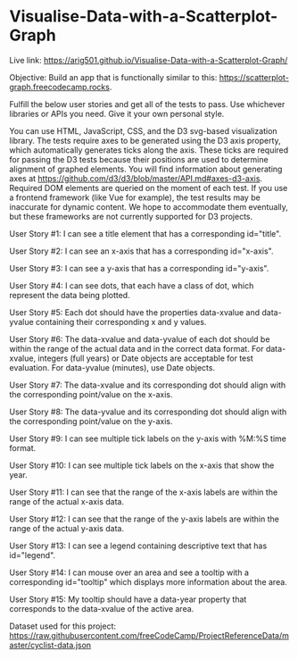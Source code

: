 # Visualise-Data-with-a-Scatterplot-Graph

Live link: https://arig501.github.io/Visualise-Data-with-a-Scatterplot-Graph/

Objective: Build an app that is functionally similar to this: https://scatterplot-graph.freecodecamp.rocks.

Fulfill the below user stories and get all of the tests to pass. Use whichever libraries or APIs you need. Give it your own personal style.

You can use HTML, JavaScript, CSS, and the D3 svg-based visualization library. The tests require axes to be generated using the D3 axis property, which automatically generates ticks along the axis. These ticks are required for passing the D3 tests because their positions are used to determine alignment of graphed elements. You will find information about generating axes at https://github.com/d3/d3/blob/master/API.md#axes-d3-axis. Required DOM elements are queried on the moment of each test. If you use a frontend framework (like Vue for example), the test results may be inaccurate for dynamic content. We hope to accommodate them eventually, but these frameworks are not currently supported for D3 projects.

User Story #1: I can see a title element that has a corresponding id="title".

User Story #2: I can see an x-axis that has a corresponding id="x-axis".

User Story #3: I can see a y-axis that has a corresponding id="y-axis".

User Story #4: I can see dots, that each have a class of dot, which represent the data being plotted.

User Story #5: Each dot should have the properties data-xvalue and data-yvalue containing their corresponding x and y values.

User Story #6: The data-xvalue and data-yvalue of each dot should be within the range of the actual data and in the correct data format. For data-xvalue, integers (full years) or Date objects are acceptable for test evaluation. For data-yvalue (minutes), use Date objects.

User Story #7: The data-xvalue and its corresponding dot should align with the corresponding point/value on the x-axis.

User Story #8: The data-yvalue and its corresponding dot should align with the corresponding point/value on the y-axis.

User Story #9: I can see multiple tick labels on the y-axis with %M:%S time format.

User Story #10: I can see multiple tick labels on the x-axis that show the year.

User Story #11: I can see that the range of the x-axis labels are within the range of the actual x-axis data.

User Story #12: I can see that the range of the y-axis labels are within the range of the actual y-axis data.

User Story #13: I can see a legend containing descriptive text that has id="legend".

User Story #14: I can mouse over an area and see a tooltip with a corresponding id="tooltip" which displays more information about the area.

User Story #15: My tooltip should have a data-year property that corresponds to the data-xvalue of the active area.

Dataset used for this project: https://raw.githubusercontent.com/freeCodeCamp/ProjectReferenceData/master/cyclist-data.json
